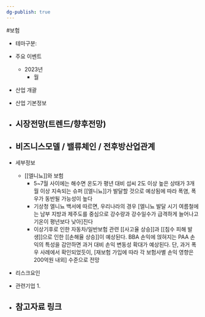 ```yaml
---
dg-publish: true
---
```

#보험


- 테마구분: 



- 주요 이벤트
	- 2023년
		- 월




- 산업 개괄




- 산업 기본정보




- 시장전망(트렌드/향후전망)
	- 





- 비즈니스모델 / 밸류체인 / 전후방산업관계
	- 





- 세부정보
	- [[엘니뇨]]와 보험
		- 5~7월 사이에는 해수면 온도가 평년 대비 섭씨 2도 이상 높은 상태가 3개월 이상 지속되는 슈퍼 [[엘니뇨]]가 발달할 것으로 예상됨에 따라 폭염, 폭우가 동반될 가능성이 높다
		- 기상청 엘니뇨 백서에 따르면, 우리나라의 경우 [엘니뇨 발달 시기 여름철에는 남부 지방과 제주도를 중심으로 강수량과 강수일수가 급격하게 늘어나고 기온이 평년보다 낮아]진다
		- 이상기후로 인한 자동차/일반보험 관련 [[사고율 상승]]과 [[침수 피해 발생]]으로 인한 [[손해율 상승]]이 예상된다. BBA 손익에 얹혀지는 PAA 손익의 특성을 감안하면 과거 대비 손익 변동성 확대가 예상된다. 단, 과거 폭우 사례에서 확인되었듯이, [재보험 가입에 따라 각 보험사별 손익 영향은 200억원 내외] 수준으로 전망




- 리스크요인




- 관련기업
	1. 



- 참고자료 링크
	- 

